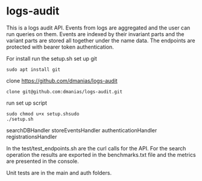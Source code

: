 # logs-audit

This is a logs audit API. Events from logs are aggregated and the user can run queries on them.
Events are indexed by their invariant parts and the variant parts are stored all together under the name data.
The endpoints are protected with bearer token authentication.

For install run the setup.sh
set up git
```shell
sudo apt install git
```
clone https://github.com/dmanias/logs-audit
```shell
clone git@github.com:dmanias/logs-audit.git
```
run set up script
```shell
sudo chmod u+x setup.shsudo 
./setup.sh
```

searchDBHandler
storeEventsHandler
authenticationHandler
registrationsHandler

In the test/test_endpoints.sh are the curl calls for the API.
For the search operation the results are exported in the benchmarks.txt file and the metrics are presented in the console.

Unit tests are in the main and auth folders.